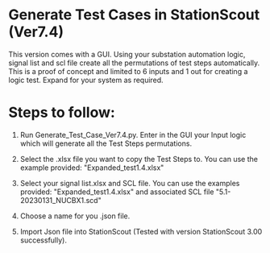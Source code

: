 # Generate Test Cases in StationScout (Ver7.4)

This version comes with a GUI. 
Using your substation automation logic, signal list and scl file create all the permutations of test steps automatically.
This is a proof of concept and limited to 6 inputs and 1 out for creating a logic test. Expand for your system as required. 

# Steps to follow:

1) Run Generate_Test_Case_Ver7.4.py. Enter in the GUI your Input logic which will generate all the Test Steps permutations.

2) Select the .xlsx file you want to copy the Test Steps to. You can use the example provided: "Expanded_test1.4.xlsx" 

3) Select your signal list.xlsx and SCL file. You can use the examples provided: "Expanded_test1.4.xlsx" and associated SCL file "5.1-20230131_NUCBX1.scd"

4) Choose a name for you .json file.

5) Import Json file into StationScout (Tested with version StationScout 3.00 successfully).

